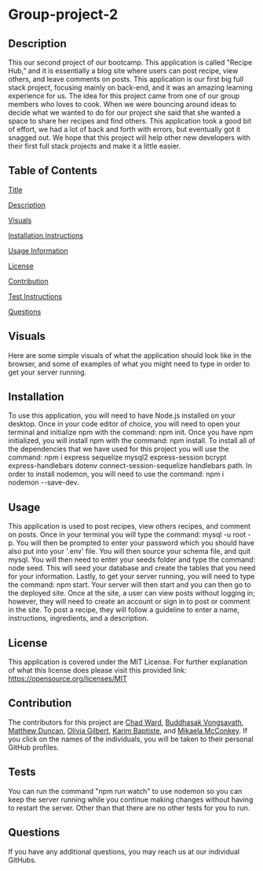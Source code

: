 # Group-project-2
            
## Description
    
This our second project of our bootcamp. This application is called "Recipe Hub," and it is essentially a blog site where users can post recipe, view others, and leave comments on posts. This application is our first big full stack project, focusing mainly on back-end, and it was an amazing learning experience for us. The idea for this project came from one of our group members who loves to cook. When we were bouncing around ideas to decide what we wanted to do for our project she said that she wanted a space to share her recipes and find others. This application took a good bit of effort, we had a lot of back and forth with errors, but eventually got it snagged out. We hope that this project will help other new developers with their first full stack projects and make it a little easier.
    
## Table of Contents
[Title](#-group-project-2)

[Description](##-description)

[Visuals](##-visuals)
  
[Installation Instructions](##-installation)

[Usage Information](##-usage)

[License](##-license)

[Contribution](##-contribution)

[Test Instructions](##-tests)

[Questions](##-questions)

## Visuals

Here are some simple visuals of what the application should look like in the browser, and some of examples of what you might need to type in order to get your server running.
    
## Installation
    
To use this application, you will need to have Node.js installed on your desktop. Once in your code editor of choice, you will need to open your terminal and initialize npm with the command: npm init. Once you have npm initialized, you will install npm with the command: npm install. To install all of the dependencies that we have used for this project you will use the command: npm i express sequelize mysql2 express-session bcrypt express-handlebars dotenv connect-session-sequelize handlebars path. In order to install nodemon, you will need to use the command: npm i nodemon --save-dev.
            
## Usage
    
This application is used to post recipes, view others recipes, and comment on posts. Once in your terminal you will type the command: mysql -u root -p. You will then be prompted to enter your password which you should have also put into your '.env' file. You will then source your schema file, and quit mysql. You will then need to enter your seeds folder and type the command: node seed. This will seed your database and create the tables that you need for your information. Lastly, to get your server running, you will need to type the command: npm start. Your server will then start and you can then go to the deployed site. Once at the site, a user can view posts without logging in; however, they will need to create an account or sign in to post or comment in the site. To post a recipe, they will follow a guideline to enter a name, instructions, ingredients, and a description.
    
## License 

This application is covered under the MIT License. For further explanation of what this license does please visit this provided link:  https://opensource.org/licenses/MIT
    
## Contribution
    
The contributors for this project are [Chad Ward](https://github.com/chwd31), [Buddhasak Vongsavath](https://github.com/SirTumtums), [Matthew Duncan](https://github.com/MTDuncan), [Olivia Gilbert](https://github.com/umhello2020), [Karim Baptiste](https://github.com/KarimB101), and [Mikaela McConkey](https://github.com/mikaelamcconkey). If you click on the names of the individuals, you will be taken to their personal GitHub profiles.
  
## Tests
  
You can run the command "npm run watch" to use nodemon so you can keep the server running while you continue making changes without having to restart the server. Other than that there are no other tests for you to run.
  
## Questions
If you have any additional questions, you may reach us at our individual GitHubs. 
  
